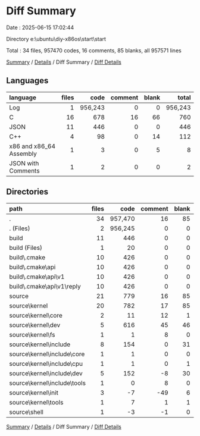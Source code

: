 # Diff Summary

Date : 2025-06-15 17:02:44

Directory e:\\ubuntu\\diy-x86os\\start\\start

Total : 34 files,  957470 codes, 16 comments, 85 blanks, all 957571 lines

[Summary](results.md) / [Details](details.md) / Diff Summary / [Diff Details](diff-details.md)

## Languages
| language | files | code | comment | blank | total |
| :--- | ---: | ---: | ---: | ---: | ---: |
| Log | 1 | 956,243 | 0 | 0 | 956,243 |
| C | 16 | 678 | 16 | 66 | 760 |
| JSON | 11 | 446 | 0 | 0 | 446 |
| C++ | 4 | 98 | 0 | 14 | 112 |
| x86 and x86_64 Assembly | 1 | 3 | 0 | 5 | 8 |
| JSON with Comments | 1 | 2 | 0 | 0 | 2 |

## Directories
| path | files | code | comment | blank | total |
| :--- | ---: | ---: | ---: | ---: | ---: |
| . | 34 | 957,470 | 16 | 85 | 957,571 |
| . (Files) | 2 | 956,245 | 0 | 0 | 956,245 |
| build | 11 | 446 | 0 | 0 | 446 |
| build (Files) | 1 | 20 | 0 | 0 | 20 |
| build\\.cmake | 10 | 426 | 0 | 0 | 426 |
| build\\.cmake\\api | 10 | 426 | 0 | 0 | 426 |
| build\\.cmake\\api\\v1 | 10 | 426 | 0 | 0 | 426 |
| build\\.cmake\\api\\v1\\reply | 10 | 426 | 0 | 0 | 426 |
| source | 21 | 779 | 16 | 85 | 880 |
| source\\kernel | 20 | 782 | 17 | 85 | 884 |
| source\\kernel\\core | 2 | 11 | 12 | 1 | 24 |
| source\\kernel\\dev | 5 | 616 | 45 | 46 | 707 |
| source\\kernel\\fs | 1 | 1 | 8 | 0 | 9 |
| source\\kernel\\include | 8 | 154 | 0 | 31 | 185 |
| source\\kernel\\include\\core | 1 | 1 | 0 | 0 | 1 |
| source\\kernel\\include\\cpu | 1 | 1 | 0 | 1 | 2 |
| source\\kernel\\include\\dev | 5 | 152 | -8 | 30 | 174 |
| source\\kernel\\include\\tools | 1 | 0 | 8 | 0 | 8 |
| source\\kernel\\init | 3 | -7 | -49 | 6 | -50 |
| source\\kernel\\tools | 1 | 7 | 1 | 1 | 9 |
| source\\shell | 1 | -3 | -1 | 0 | -4 |

[Summary](results.md) / [Details](details.md) / Diff Summary / [Diff Details](diff-details.md)